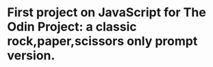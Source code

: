 # First project on JavaScript for The Odin Project: a classic rock,paper,scissors only prompt version.